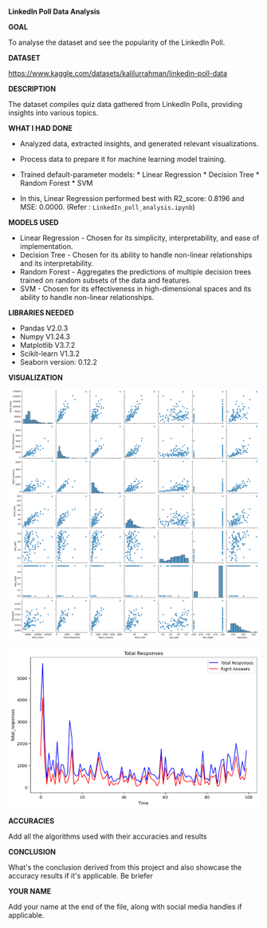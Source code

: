 **Linkedln Poll Data Analysis**

**GOAL**

To analyse the dataset and see the popularity of the Linkedln Poll.
<!-- Write the main goal of project and what's the purpose of it -->

**DATASET**

<!-- Add a link to dataset and from where it's taken. -->
https://www.kaggle.com/datasets/kalilurrahman/linkedin-poll-data

**DESCRIPTION**

<!-- Brief description about the project -->
The dataset compiles quiz data gathered from LinkedIn Polls, providing insights into various topics.

**WHAT I HAD DONE**

<!-- Write down the step by step procedure of how project works using points. -->
* Analyzed data, extracted insights, and generated relevant visualizations.
* Process data to prepare it for machine learning model training.
* Trained default-parameter models:
		* Linear Regression
        * Decision Tree
        * Random Forest
		* SVM

* In this, Linear Regression performed best with R2_score: 0.8196 and MSE: 0.0000. (Refer : `LinkedIn_poll_analysis.ipynb`)

**MODELS USED**

<!-- List out all the algorithms or models used in this project -->
<!-- Why have you choosed that algorithms should also be stated -->
* Linear Regression - Chosen for its simplicity, interpretability, and ease of implementation. 
* Decision Tree - Chosen for its ability to handle non-linear relationships and its interpretability.
* Random Forest - Aggregates the predictions of multiple decision trees trained on random subsets of the data and features.
* SVM - Chosen for its effectiveness in high-dimensional spaces and its ability to handle non-linear relationships.

**LIBRARIES NEEDED**

<!-- Add all the libraries needed in this project in points -->
* Pandas        V2.0.3
* Numpy         V1.24.3
* Matplotlib    V3.7.2
* Scikit-learn  V1.3.2
* Seaborn version: 0.12.2

**VISUALIZATION**

<!-- INCLUSION OF IMAGES OF THE VISUALIZATION IS MUST (RESULT OF EDA). -->
![All Features](../Images/all_features.png "All Features")


![Total Responses](../Images/tot_responses.png "Total Responses")

**ACCURACIES**

Add all the algorithms used with their accuracies and results


**CONCLUSION**

What's the conclusion derived from this project and also showcase the accuracy results if it's applicable. Be briefer

**YOUR NAME**

Add your name at the end of the file, along with social media handles if applicable.